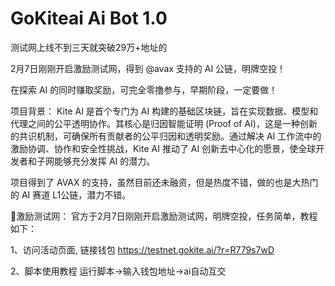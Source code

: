 # GoKiteai Ai Bot 1.0
测试网上线不到三天就突破29万+地址的 

2月7日刚刚开启激励测试网，得到 
@avax 支持的 AI 公链，明牌空投！

在探索 AI 的同时赚取奖励，可完全零撸参与，早期阶段，一定要做！

项目背景：
Kite AI 是首个专门为 AI 构建的基础区块链，旨在实现数据、模型和代理之间的公平透明协作。其核心是归因智能证明 (Proof of AI)，这是一种创新的共识机制，可确保所有贡献者的公平归因和透明奖励。通过解决 AI 工作流中的激励协调、协作和安全性挑战，Kite AI 推动了 AI 创新去中心化的愿景，使全球开发者和子网能够充分发挥 AI 的潜力。

项目得到了 AVAX 的支持，虽然目前还未融资，但是热度不错，做的也是大热门的 AI 赛道 L1公链，潜力不错。

🌟激励测试网：
官方于2月7日刚刚开启激励测试网，明牌空投，任务简单，教程如下：

1、访问活动页面, 链接钱包
https://testnet.gokite.ai/?r=R779s7wD

2、脚本使用教程
运行脚本->输入钱包地址->ai自动互交

